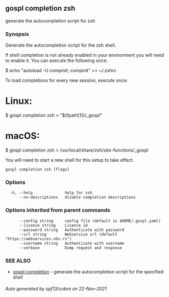 ## gospl completion zsh

generate the autocompletion script for zsh

### Synopsis


Generate the autocompletion script for the zsh shell.

If shell completion is not already enabled in your environment you will need
to enable it.  You can execute the following once:

$ echo "autoload -U compinit; compinit" >> ~/.zshrc

To load completions for every new session, execute once:
# Linux:
$ gospl completion zsh > "${fpath[1]}/_gospl"
# macOS:
$ gospl completion zsh > /usr/local/share/zsh/site-functions/_gospl

You will need to start a new shell for this setup to take effect.


```
gospl completion zsh [flags]
```

### Options

```
  -h, --help              help for zsh
      --no-descriptions   disable completion descriptions
```

### Options inherited from parent commands

```
      --config string     config file (default is $HOME/.gospl.yaml)
      --licence string    Licence id
      --password string   Authenticate with password
      --url string        Webservice url (default "https://webservices.nbs.rs")
      --username string   Authenticate with username
      --verbose           Dump request and response
```

### SEE ALSO

* [gospl completion](gospl_completion.md)	 - generate the autocompletion script for the specified shell

###### Auto generated by spf13/cobra on 22-Nov-2021
